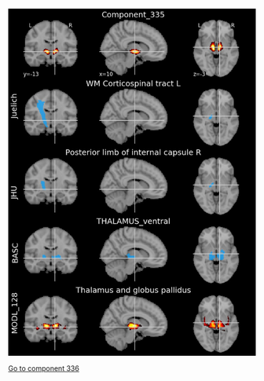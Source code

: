 


![335](preliminary/335.jpg "Component 335")

[Go to component 336](https://parietal-inria.github.io/MODL_atlas/512/336 "Component 336")